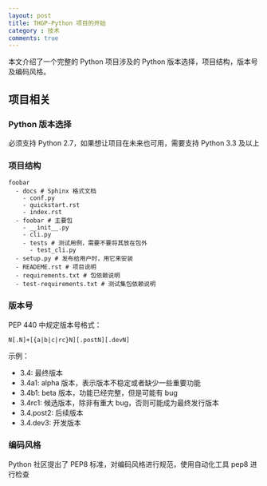 ```yaml
---
layout: post
title: THGP-Python 项目的开始
category : 技术
comments: true
---
```

本文介绍了一个完整的 Python 项目涉及的 Python 版本选择，项目结构，版本号及编码风格。

## 项目相关
### Python 版本选择

必须支持 Python 2.7，如果想让项目在未来也可用，需要支持 Python 3.3 及以上

### 项目结构

```
foobar
  - docs # Sphinx 格式文档
    - conf.py
    - quickstart.rst
    - index.rst
  - foobar # 主要包
    - __init__.py
    - cli.py
    - tests # 测试用例，需要不要将其放在包外
      - test_cli.py
  - setup.py # 发布给用户时，用它来安装
  - READEME.rst # 项目说明 
  - requirements.txt # 包依赖说明
  - test-requirements.txt # 测试集包依赖说明
```

### 版本号

PEP 440 中规定版本号格式：

```
N[.N]+[{a|b|c|rc}N][.postN][.devN]
```

示例：

* 3.4: 最终版本
* 3.4a1: alpha 版本，表示版本不稳定或者缺少一些重要功能
* 3.4b1: beta 版本，功能已经完整，但是可能有 bug
* 3.4rc1: 候选版本，除非有重大 bug，否则可能成为最终发行版本
* 3.4.post2: 后续版本
* 3.4.dev3: 开发版本

### 编码风格

Python 社区提出了 PEP8 标准，对编码风格进行规范，使用自动化工具 pep8 进行检查
